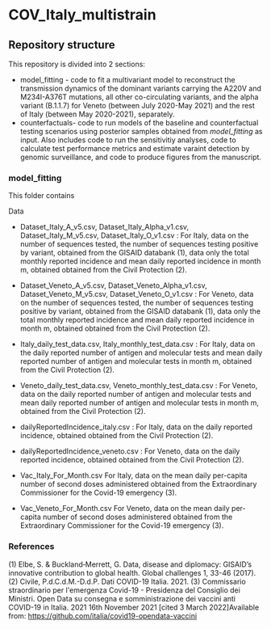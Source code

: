 # COV_Italy_multistrain

## Repository structure

This repository is divided into 2 sections: 

* model_fitting - code to fit a multivariant model to reconstruct the transmission dynamics of the dominant variants carrying the A220V and M234I-A376T mutations, all other co-circulating variants, and the alpha variant (B.1.1.7) for Veneto (between July 2020-May 2021) and the rest of Italy (between May 2020-2021), separately. 
* counterfactuals- code to run models of the baseline and counterfactual testing scenarios using posterior samples obtained from *model_fitting* as input. Also includes code to run the sensitivitiy analyses, code to calculate test performance metrics and estimate varaint detection by genomic surveillance, and code to produce figures from the manuscript. 

### model_fitting

This folder contains

Data

* Dataset_Italy_A_v5.csv, Dataset_Italy_Alpha_v1.csv, Dataset_Italy_M_v5.csv, Dataset_Italy_O_v1.csv : 
For Italy, data on the number of sequences tested, the number of sequences testing positive by variant, obtained from the GISAID databank (1), data only the total monthly reported incidence and mean daily reported incidence in month m, obtained obtained from the Civil Protection (2).  

* Dataset_Veneto_A_v5.csv, Dataset_Veneto_Alpha_v1.csv, Dataset_Veneto_M_v5.csv, Dataset_Veneto_O_v1.csv :
For Veneto, data on the number of sequences tested, the number of sequences testing positive by variant, obtained from the GISAID databank (1), data only the total monthly reported incidence and mean daily reported incidence in month m, obtained obtained from the Civil Protection (2).  

* Italy_daily_test_data.csv, Italy_monthly_test_data.csv : 
For Italy,  data on the daily reported number of antigen and molecular tests and mean daily reported number of antigen and molecular tests in month m, obtained from the Civil Protection (2). 

* Veneto_daily_test_data.csv, Veneto_monthly_test_data.csv : 
For Veneto,  data on the daily reported number of antigen and molecular tests and mean daily reported number of antigen and molecular tests in month m, obtained from the Civil Protection (2). 

* dailyReportedIncidence_italy.csv :
For Italy, data on the daily reported incidence, obtained obtained from the Civil Protection (2).  

* dailyReportedIncidence_veneto.csv :
For Veneto, data on the daily reported incidence, obtained obtained from the Civil Protection (2).  

* Vac_Italy_For_Month.csv
For Italy, data on the mean daily per-capita number of second doses administered obtained from the Extraordinary Commissioner for the Covid-19 emergency (3).

* Vac_Veneto_For_Month.csv
For Veneto, data on the mean daily per-capita number of second doses administered obtained from the Extraordinary Commissioner for the Covid-19 emergency (3).



### References 
(1) Elbe, S. & Buckland‐Merrett, G. Data, disease and diplomacy: GISAID’s innovative contribution to global health. Global challenges 1, 33-46 (2017).
(2) Civile, P.d.C.d.M.-D.d.P. Dati COVID-19 Italia. 2021.
(3) Commissario straordinario per l'emergenza Covid-19 - Presidenza del Consiglio dei Ministri. Open Data su consegna e somministrazione dei vaccini anti COVID-19 in Italia.  2021 16th November 2021 [cited  3 March 2022]Available from: https://github.com/italia/covid19-opendata-vaccini

